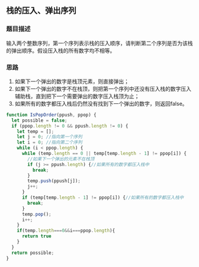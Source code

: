 ## 栈的压入、弹出序列

### 题目描述

输入两个整数序列，第一个序列表示栈的压入顺序，请判断第二个序列是否为该栈的弹出顺序。假设压入栈的所有数字均不相等。

### 思路

1. 如果下一个弹出的数字是栈顶元素，则直接弹出；
2. 如果下一个弹出的数字不在栈顶，则把第一个序列中还没有压入栈的数字压入辅助栈，直到把下一个需要弹出的数字压入栈顶为止；
3. 如果所有的数字都压入栈后仍然没有找到下一个弹出的数字，则返回false。
```javascript
function IsPopOrder(ppush, ppop) {
  let possible = false;
  if (ppop.length != 0 && ppush.length != 0) {
    let temp = [];
    let j = 0; //指向第一个序列
    let i = 0; //指向第二个序列
    while (i < ppop.length) {
      while (temp.length == 0 || temp[temp.length - 1] != ppop[i]) {
        //如果下一个弹出的元素不在栈顶
        if (j >= ppush.length) {//如果所有的数字都压入栈中
          break;
        }
        temp.push(ppush[j]);
        j++;
      }
      if (temp[temp.length - 1] != ppop[i]) {//如果所有的数字都压入栈中
        break;
      }
      temp.pop();
      i++;
    }
    if(temp.length===0&&i===ppop.length){
      return true
    }
  }
  return possible;
}
```
